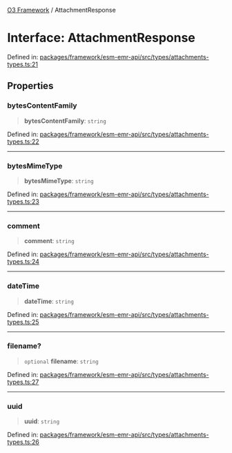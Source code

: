 [O3 Framework](../API.md) / AttachmentResponse

# Interface: AttachmentResponse

Defined in: [packages/framework/esm-emr-api/src/types/attachments-types.ts:21](https://github.com/openmrs/openmrs-esm-core/blob/18d2874f03a33a6ab8295af0e87ac97fdd150718/packages/framework/esm-emr-api/src/types/attachments-types.ts#L21)

## Properties

### bytesContentFamily

> **bytesContentFamily**: `string`

Defined in: [packages/framework/esm-emr-api/src/types/attachments-types.ts:22](https://github.com/openmrs/openmrs-esm-core/blob/18d2874f03a33a6ab8295af0e87ac97fdd150718/packages/framework/esm-emr-api/src/types/attachments-types.ts#L22)

***

### bytesMimeType

> **bytesMimeType**: `string`

Defined in: [packages/framework/esm-emr-api/src/types/attachments-types.ts:23](https://github.com/openmrs/openmrs-esm-core/blob/18d2874f03a33a6ab8295af0e87ac97fdd150718/packages/framework/esm-emr-api/src/types/attachments-types.ts#L23)

***

### comment

> **comment**: `string`

Defined in: [packages/framework/esm-emr-api/src/types/attachments-types.ts:24](https://github.com/openmrs/openmrs-esm-core/blob/18d2874f03a33a6ab8295af0e87ac97fdd150718/packages/framework/esm-emr-api/src/types/attachments-types.ts#L24)

***

### dateTime

> **dateTime**: `string`

Defined in: [packages/framework/esm-emr-api/src/types/attachments-types.ts:25](https://github.com/openmrs/openmrs-esm-core/blob/18d2874f03a33a6ab8295af0e87ac97fdd150718/packages/framework/esm-emr-api/src/types/attachments-types.ts#L25)

***

### filename?

> `optional` **filename**: `string`

Defined in: [packages/framework/esm-emr-api/src/types/attachments-types.ts:27](https://github.com/openmrs/openmrs-esm-core/blob/18d2874f03a33a6ab8295af0e87ac97fdd150718/packages/framework/esm-emr-api/src/types/attachments-types.ts#L27)

***

### uuid

> **uuid**: `string`

Defined in: [packages/framework/esm-emr-api/src/types/attachments-types.ts:26](https://github.com/openmrs/openmrs-esm-core/blob/18d2874f03a33a6ab8295af0e87ac97fdd150718/packages/framework/esm-emr-api/src/types/attachments-types.ts#L26)
